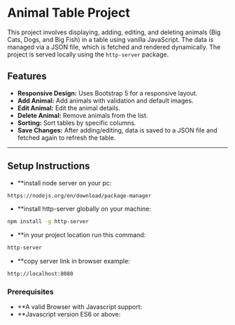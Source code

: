 # Animal Table Project

This project involves displaying, adding, editing, and deleting animals (Big Cats, Dogs, and Big Fish) in a table using vanilla JavaScript. The data is managed via a JSON file, which is fetched and rendered dynamically. The project is served locally using the `http-server` package.

## Features
- **Responsive Design:** Uses Bootstrap 5 for a responsive layout.
- **Add Animal:** Add animals with validation and default images.
- **Edit Animal:** Edit the animal details.
- **Delete Animal:** Remove animals from the list.
- **Sorting:** Sort tables by specific columns.
- **Save Changes:** After adding/editing, data is saved to a JSON file and fetched again to refresh the table.

---

## Setup Instructions
- **install node server on your pc:
```bash 
https://nodejs.org/en/download/package-manager
```
- **install http-server globally on your machine:
```bash 
npm install -g http-server
```

- **in your project location run this command:
```bash 
http-server
```

- **copy server link in browser example:
```bash 
http://localhost:8080
```
### Prerequisites
- **A valid Browser with Javascript support:
- **Javascript version ES6 or above:



